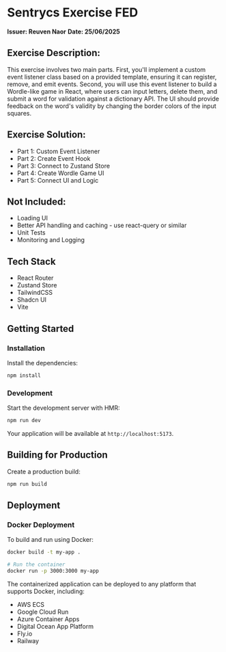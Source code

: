 # Sentrycs Exercise FED

**Issuer: Reuven Naor**
**Date: 25/06/2025**

## Exercise Description:

This exercise involves two main parts. First, you'll implement a custom event listener class based on a provided template, ensuring it can register, remove, and emit events. Second, you will use this event listener to build a Wordle-like game in React, where users can input letters, delete them, and submit a word for validation against a dictionary API. The UI should provide feedback on the word's validity by changing the border colors of the input squares.

## Exercise Solution:

- Part 1: Custom Event Listener
- Part 2: Create Event Hook
- Part 3: Connect to Zustand Store
- Part 4: Create Wordle Game UI
- Part 5: Connect UI and Logic

## Not Included:
- Loading UI
- Better API handling and caching - use react-query or similar
- Unit Tests
- Monitoring and Logging

## Tech Stack

- React Router
- Zustand Store
- TailwindCSS
- Shadcn UI
- Vite

## Getting Started

### Installation

Install the dependencies:

```bash
npm install
```

### Development

Start the development server with HMR:

```bash
npm run dev
```

Your application will be available at `http://localhost:5173`.

## Building for Production

Create a production build:

```bash
npm run build
```

## Deployment

### Docker Deployment

To build and run using Docker:

```bash
docker build -t my-app .

# Run the container
docker run -p 3000:3000 my-app
```

The containerized application can be deployed to any platform that supports Docker, including:

- AWS ECS
- Google Cloud Run
- Azure Container Apps
- Digital Ocean App Platform
- Fly.io
- Railway
